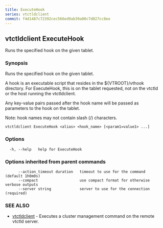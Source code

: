 ```yaml
---
title: ExecuteHook
series: vtctldclient
commit: f4d1487c72392cec566ed9ab39a00c7d027cc8ee
---
```

## vtctldclient ExecuteHook

Runs the specified hook on the given tablet.

### Synopsis

Runs the specified hook on the given tablet.

A hook is an executable script that resides in the ${VTROOT}/vthook directory.
For ExecuteHook, this is on the tablet requested, not on the vtctld or the host
running the vtctldclient.

Any key-value pairs passed after the hook name will be passed as parameters to
the hook on the tablet.

Note: hook names may not contain slash (/) characters.


```
vtctldclient ExecuteHook <alias> <hook_name> [<param1=value1> ...]
```

### Options

```
  -h, --help   help for ExecuteHook
```

### Options inherited from parent commands

```
      --action_timeout duration   timeout to use for the command (default 1h0m0s)
      --compact                   use compact format for otherwise verbose outputs
      --server string             server to use for the connection (required)
```

### SEE ALSO

* [vtctldclient](../)	 - Executes a cluster management command on the remote vtctld server.

